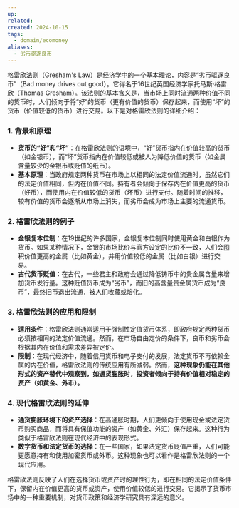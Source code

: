 ```yaml
---
up: 
related: 
created: 2024-10-15
tags:
  - domain/ecomoney
aliases:
  - 劣币驱逐良币
---
```


格雷欣法则（Gresham's Law）是经济学中的一个基本理论，内容是“劣币驱逐良币”（Bad money drives out good）。它得名于16世纪英国经济学家托马斯·格雷欣（Thomas Gresham）。该法则的基本含义是，当市场上同时流通两种价值不同的货币时，人们倾向于将“好”的货币（更有价值的货币）保存起来，而使用“坏”的货币（价值较低的货币）进行交易。以下是对格雷欣法则的详细介绍：

### 1. 背景和原理
   - **货币的“好”和“坏”**：在格雷欣法则的语境中，“好”货币指内在价值较高的货币（如金银币），而“坏”货币指内在价值较低或被人为降低价值的货币（如金属含量较少的金银币或贬值的纸币）。
   - **基本原理**：当政府规定两种货币在市场上以相同的法定价值流通时，虽然它们的法定价值相同，但内在价值不同。持有者会倾向于保存内在价值更高的货币（好币），而使用内在价值较低的货币（坏币）进行支付。随着时间的推移，较有价值的货币会逐渐从市场上消失，而劣币会成为市场上主要的流通货币。

### 2. 格雷欣法则的例子
   - **金银复本位制**：在19世纪的许多国家，金银复本位制同时使用黄金和白银作为货币。如果某种情况下，金银的市场比价与官方设定的比价不一致，人们会囤积价值更高的金属（比如黄金），并用价值较低的金属（比如白银）进行交易。
   - **古代货币贬值**：在古代，一些君主和政府会通过降低铸币中的贵金属含量来增加货币发行量。这种贬值货币成为“劣币”，而旧的高含量贵金属货币成为“良币”，最终旧币退出流通，被人们收藏或熔化。

### 3. 格雷欣法则的应用和限制
   - **适用条件**：格雷欣法则通常适用于强制性定值货币体系，即政府规定两种货币必须按相同的法定价值流通。然而，在市场自由定价的条件下，良币和劣币会根据其内在价值和需求差异被定价。
   - **限制**：在现代经济中，随着信用货币和电子支付的发展，法定货币不再依赖金属的内在价值，格雷欣法则的传统应用有所减弱。然而，**这种现象仍能在其他形式的资产替代中观察到，如通货膨胀时，投资者倾向于持有价值相对稳定的资产（如黄金、外币）。**

### 4. 现代格雷欣法则的延伸
   - **通货膨胀环境下的资产选择**：在高通胀时期，人们更倾向于使用现金或法定货币购买商品，而将具有保值功能的资产（如黄金、外汇）保存起来。这种行为类似于格雷欣法则在现代经济中的表现形式。
   - **数字货币和法定货币的选择**：在一些国家，如果法定货币贬值严重，人们可能更愿意持有和使用加密货币或外币。这种现象也可以看作是格雷欣法则的一个现代应用。

格雷欣法则反映了人们在选择货币或资产时的理性行为，即在相同的法定价值条件下，保留内在价值更高的货币或资产，使用价值较低的进行交易。它揭示了货币市场中的一种重要机制，对货币政策和经济学研究具有深远的意义。